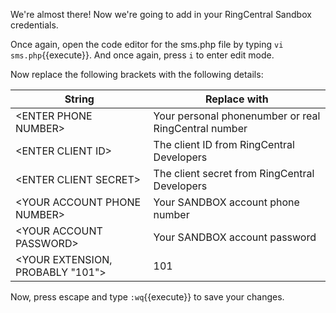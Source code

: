 We're almost there!  Now we're going to add in your RingCentral Sandbox credentials.

Once again, open the code editor for the sms.php file by typing `vi sms.php`{{execute}}.  And once again, press `i` to enter edit mode.

Now replace the following brackets with the following details:

| String| Replace with |
| --- | --- |
| &lt;ENTER PHONE NUMBER&gt; | Your personal phonenumber or real RingCentral number |
| &lt;ENTER CLIENT ID&gt; | The client ID from RingCentral Developers |
| &lt;ENTER CLIENT SECRET&gt; | The client secret from RingCentral Developers |
| &lt;YOUR ACCOUNT PHONE NUMBER&gt; | Your SANDBOX account phone number |
| &lt;YOUR ACCOUNT PASSWORD&gt; | Your SANDBOX account password |
| &lt;YOUR EXTENSION, PROBABLY "101"&gt; | 101 |

Now, press escape and type `:wq`{{execute}} to save your changes.



